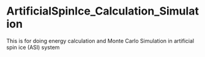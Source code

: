 # ArtificialSpinIce_Calculation_Simulation
This is for doing energy calculation and Monte Carlo Simulation in artificial spin ice (ASI) system
